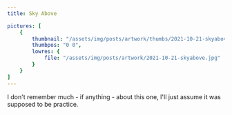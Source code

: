 ```yaml
---
title: Sky Above

pictures: [
	{
		thumbnail: "/assets/img/posts/artwork/thumbs/2021-10-21-skyabove.jpg",
		thumbpos: "0 0",
		lowres: {
			file: "/assets/img/posts/artwork/2021-10-21-skyabove.jpg"
		}
	}
]
---
```

I don't remember much - if anything - about this one, I'll just assume it was supposed to be practice.
